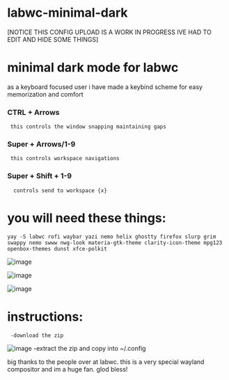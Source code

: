 # labwc-minimal-dark

[NOTICE THIS CONFIG UPLOAD IS A WORK IN PROGRESS IVE HAD TO EDIT AND HIDE SOME THINGS]

# minimal dark mode for labwc

as a keyboard focused user i have made a keybind scheme for easy memorization and comfort

### CTRL + Arrows
     this controls the window snapping maintaining gaps

### Super + Arrows/1-9
     this controls workspace navigations

### Super + Shift + 1-9
      controls send to workspace {x}

# you will need these things:
```
yay -S labwc rofi waybar yazi nemo helix ghostty firefox slurp grim swappy nemo swww nwg-look materia-gtk-theme clarity-icon-theme mpg123 openbox-themes dunst xfce-polkit
```
![image](https://github.com/user-attachments/assets/c3dc7dc6-ed7d-4821-9a09-c455f8f0a90c)

![image](https://github.com/user-attachments/assets/97a2ad79-0f56-420d-be4c-281f6d1a9910)

![image](https://github.com/user-attachments/assets/3cbb2f27-2e53-486d-9f65-b82deda79e23)

# instructions:
     -download the zip
![image](https://github.com/user-attachments/assets/5c6eab28-1899-4d94-b54a-ad500aa62829)
     -extract the zip and copy into ~/.config


big thanks to the people over at labwc. this is a very special wayland compositor and im a huge fan. glod bless!
